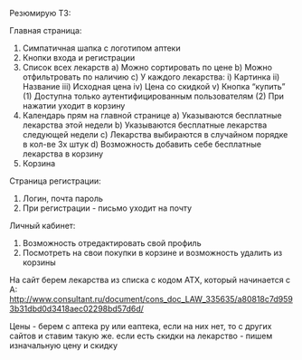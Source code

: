 Резюмирую ТЗ:

Главная страница:

1. Симпатичная шапка с логотипом аптеки
2. Кнопки входа и регистрации
3. Список всех лекарств
     a) Можно сортировать по цене
     b) Можно отфильтровать по наличию 
     c) У каждого лекарства:
          i) Картинка
          ii) Название
          iii) Исходная цена
          iv) Цена со скидкой
          v) Кнопка “купить”
               (1) Доступна только аутентифицированным пользователям
               (2) При нажатии уходит в корзину
4. Календарь прям на главной странице
     a) Указываются бесплатные лекарства этой недели
     b) Указываются бесплатные лекарства следующей недели
     c) Лекарства выбираются в случайном порядке в кол-ве 3х штук
     d) Возможность добавить себе бесплатные лекарства в корзину
5. Корзина

Страница регистрации: 

1. Логин, почта пароль
2. При регистрации - письмо уходит на почту


Личный кабинет:

1. Возможность отредактировать свой профиль
2. Посмотреть на свои покупки в корзине и возможность удалить из корзины

На сайт берем лекарства из списка с кодом АТХ, который начинается с А: http://www.consultant.ru/document/cons_doc_LAW_335635/a80818c7d9593b31dbd0d3418aec02298bd57d6d/

Цены - берем с аптека ру или еаптека, если на них нет, то с других сайтов и ставим такую же. если есть скидки на лекарство - пишем изначальную цену и скидку
